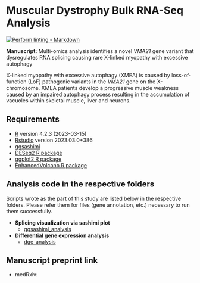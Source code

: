 # Muscular Dystrophy Bulk RNA-Seq Analysis

<!-- markdown-link-check-disable -->
[![Perform linting -
Markdown](https://github.com/uab-cgds-worthey/cgds_repo_template/actions/workflows/linting.yml/badge.svg)](https://github.com/uab-cgds-worthey/cgds_repo_template/actions/workflows/linting.yml)
<!-- markdown-link-check-enable -->

**Manuscript:** Multi-omics analysis identifies a novel *VMA21* gene variant that dysregulates RNA splicing causing rare
X-linked myopathy with excessive autophagy

X-linked myopathy with excessive autophagy (XMEA) is caused by loss-of-function (LoF) pathogenic variants in the *VMA21*
gene on the X-chromosome. XMEA patients develop a progressive muscle weakness caused by an impaired autophagy process
resulting in the accumulation of vacuoles within skeletal muscle, liver and neurons.

## Requirements

- [R](https://www.r-project.org/) version 4.2.3 (2023-03-15)
- [Rstudio](https://posit.co/download/rstudio-desktop/) version 2023.03.0+386
- [ggsashimi](https://github.com/guigolab/ggsashimi)
- [DESeq2 R package](https://bioconductor.org/packages/release/bioc/html/DESeq2.html)
- [ggplot2 R package](https://ggplot2.tidyverse.org/)
- [EnhancedVolcano R package](https://github.com/kevinblighe/EnhancedVolcano)

## Analysis code in the respective folders

Scripts wrote as the part of this study are listed below in the respective folders. Please refer them for files (gene annotation, etc.) necessary to run them successfully.

- **Splicing visualization via sashimi plot**
  - [ggsashimi_analysis](./src/ggsashimi_analysis)
- **Differential gene expression analysis**
  - [dge_analysis](./src/dge_analysis)

## Manuscript preprint link

- medRxiv:
